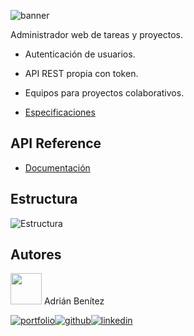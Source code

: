![banner](https://raw.githubusercontent.com/adriib38/taskninja_django/main/myapp/static/banner.png)

 Administrador web de tareas y proyectos.

- Autenticación de usuarios.
- API REST propia con token.
- Equipos para proyectos colaborativos.

- [Especificaciones](https://github.com/adriib38/tasksninja/blob/master/especificaciones.pdf)


## API Reference

- [Documentación](https://github.com/adriib38/tasksninja/blob/master/myapp/templates/api_doc.html)

## Estructura 

![Estructura](https://snipboard.io/ptSver.jpg)

## Autores

<img src="https://avatars.dicebear.com/api/adventurer/adrianbenitez.svg?b=%232e3436" width="50px"> Adrián Benítez

[![portfolio](https://img.shields.io/badge/mi_portfolio-34D399?style=for-the-badge&logo=ko-fi&logoColor=white)](https://adrianbenitez.vercel.app/)[![github](https://img.shields.io/badge/github-000?style=for-the-badge&logo=github&logoColor=white)](https://github.com/adriib38)[![linkedin](https://img.shields.io/badge/linkedin-0A66C2?style=for-the-badge&logo=linkedin&logoColor=white)](https://www.linkedin.com/in/adrián-bntz) 

